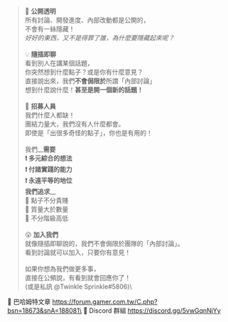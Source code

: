> :white_heart: **公開透明**\
> 所有討論、開發進度、內部改動都是公開的，\
> 不會有一絲隱藏！\
> *好好的東西，又不是得罪了誰，為什麼要隱藏起來呢？*\
> \
> :bulb: **隨插即聊**\
> 看到別人在講某個話題，\
> 你突然想到什麼點子？或是你有什麼意見？\
> 直接說出來，我們**不會侷限於**所謂「內部討論」\
> 想到什麼說什麼！__甚至是開一個新的話題！__\
> \
> :pencil: **招募人員**\
> 我們什麼人都缺！\
> 團結力量大，我們沒有人什麼都會。\
> 即使是「出很多奇怪的點子」，你也是有用的！\
> \
> 我們__**需要**__\
>   :exclamation: 多元綜合的想法\
>   :exclamation: 付諸實踐的能力\
>   :exclamation: 永遠平等的地位\
> 我們__**追求**__\
>   :star2: 點子不分貴賤\
>   :star2: 質量大於數量\
>   :star2: 不分階級高低\
> \
> :open_mouth: **加入我們**\
> 就像隨插即聊說的，我們不會侷限於團隊的「內部討論」。\
> 看到討論就可以加入，只要你有意見！\
> \
> 如果你想為我們做更多事，\
> 直接在公頻說，有看到就會回應你了！\
> (或是私訊 @Twinkle Sprinkle#5806)\

:paperclip: 巴哈姆特文章 https://forum.gamer.com.tw/C.php?bsn=18673&snA=188081\
:paperclip: Discord 群組 https://discord.gg/5vwGqnNjYy

